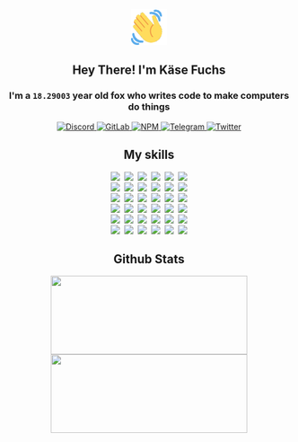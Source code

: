 <div><p align=center><img src=./resources/images/wave.gif width=64px height=64px></p><h2 align=center>Hey There! I'm Käse Fuchs</h2><h3 align=center>I'm a <code>18.29003</code> year old fox who writes code to make computers do things</h3><p align=center><a href=https://discord.com/users/507526681125322772><img alt=Discord src="https://img.shields.io/badge/Discord-5865F2?logo=discord&logoColor=white&style=flat-square#3d3c937ea420fc22f5ac0127ae1beb14"> </a><a href=https://gitlab.com/kasefuchs><img alt=GitLab src="https://img.shields.io/badge/GitLab-330F63?logo=gitlab&logoColor=white&style=flat-square#3d3c937ea420fc22f5ac0127ae1beb14"> </a><a href=https://npmjs.com/~kasefuchs><img alt=NPM src="https://img.shields.io/badge/NPM-CB3837?logo=npm&logoColor=white&style=flat-square#3d3c937ea420fc22f5ac0127ae1beb14"> </a><a href=https://t.me/kasefuchs><img alt=Telegram src="https://img.shields.io/badge/Telegram-2CA5E0?logo=telegram&logoColor=white&style=flat-square#3d3c937ea420fc22f5ac0127ae1beb14"> </a><a href=https://twitter.com/kasefuchs><img alt=Twitter src="https://img.shields.io/badge/Twitter-1DA1F2?logo=twitter&logoColor=white&style=flat-square#3d3c937ea420fc22f5ac0127ae1beb14"></a></p><h2 align=center>My skills</h2><p align=center><a href=https://aws.amazon.com/ ><picture><source srcset="https://skillicons.dev/icons?i=aws&theme=dark#3d3c937ea420fc22f5ac0127ae1beb14" media="(prefers-color-scheme: dark)"><source srcset="https://skillicons.dev/icons?i=aws&theme=light#3d3c937ea420fc22f5ac0127ae1beb14" media="(prefers-color-scheme: light), (prefers-color-scheme: no-preference)"><img src="https://skillicons.dev/icons?i=aws&theme=light#3d3c937ea420fc22f5ac0127ae1beb14"></picture></a>&nbsp;&nbsp;<a href=https://en.wikipedia.org/wiki/Bash_(Unix_shell)><picture><source srcset="https://skillicons.dev/icons?i=bash&theme=dark#3d3c937ea420fc22f5ac0127ae1beb14" media="(prefers-color-scheme: dark)"><source srcset="https://skillicons.dev/icons?i=bash&theme=light#3d3c937ea420fc22f5ac0127ae1beb14" media="(prefers-color-scheme: light), (prefers-color-scheme: no-preference)"><img src="https://skillicons.dev/icons?i=bash&theme=light#3d3c937ea420fc22f5ac0127ae1beb14"></picture></a>&nbsp;&nbsp;<a href=https://discord.com/developers/docs><picture><source srcset="https://skillicons.dev/icons?i=bots&theme=dark#3d3c937ea420fc22f5ac0127ae1beb14" media="(prefers-color-scheme: dark)"><source srcset="https://skillicons.dev/icons?i=bots&theme=light#3d3c937ea420fc22f5ac0127ae1beb14" media="(prefers-color-scheme: light), (prefers-color-scheme: no-preference)"><img src="https://skillicons.dev/icons?i=bots&theme=light#3d3c937ea420fc22f5ac0127ae1beb14"></picture></a>&nbsp;&nbsp;<a href=https://www.cloudflare.com/ ><picture><source srcset="https://skillicons.dev/icons?i=cloudflare&theme=dark#3d3c937ea420fc22f5ac0127ae1beb14" media="(prefers-color-scheme: dark)"><source srcset="https://skillicons.dev/icons?i=cloudflare&theme=light#3d3c937ea420fc22f5ac0127ae1beb14" media="(prefers-color-scheme: light), (prefers-color-scheme: no-preference)"><img src="https://skillicons.dev/icons?i=cloudflare&theme=light#3d3c937ea420fc22f5ac0127ae1beb14"></picture></a>&nbsp;&nbsp;<a href=https://en.wikipedia.org/wiki/CSS><picture><source srcset="https://skillicons.dev/icons?i=css&theme=dark#3d3c937ea420fc22f5ac0127ae1beb14" media="(prefers-color-scheme: dark)"><source srcset="https://skillicons.dev/icons?i=css&theme=light#3d3c937ea420fc22f5ac0127ae1beb14" media="(prefers-color-scheme: light), (prefers-color-scheme: no-preference)"><img src="https://skillicons.dev/icons?i=css&theme=light#3d3c937ea420fc22f5ac0127ae1beb14"></picture></a>&nbsp;&nbsp;<a href=https://www.docker.com/ ><picture><source srcset="https://skillicons.dev/icons?i=docker&theme=dark#3d3c937ea420fc22f5ac0127ae1beb14" media="(prefers-color-scheme: dark)"><source srcset="https://skillicons.dev/icons?i=docker&theme=light#3d3c937ea420fc22f5ac0127ae1beb14" media="(prefers-color-scheme: light), (prefers-color-scheme: no-preference)"><img src="https://skillicons.dev/icons?i=docker&theme=light#3d3c937ea420fc22f5ac0127ae1beb14"></picture></a><br><a href=https://www.electronjs.org/ ><picture><source srcset="https://skillicons.dev/icons?i=electron&theme=dark#3d3c937ea420fc22f5ac0127ae1beb14" media="(prefers-color-scheme: dark)"><source srcset="https://skillicons.dev/icons?i=electron&theme=light#3d3c937ea420fc22f5ac0127ae1beb14" media="(prefers-color-scheme: light), (prefers-color-scheme: no-preference)"><img src="https://skillicons.dev/icons?i=electron&theme=light#3d3c937ea420fc22f5ac0127ae1beb14"></picture></a>&nbsp;&nbsp;<a href=https://expressjs.com/ ><picture><source srcset="https://skillicons.dev/icons?i=express&theme=dark#3d3c937ea420fc22f5ac0127ae1beb14" media="(prefers-color-scheme: dark)"><source srcset="https://skillicons.dev/icons?i=express&theme=light#3d3c937ea420fc22f5ac0127ae1beb14" media="(prefers-color-scheme: light), (prefers-color-scheme: no-preference)"><img src="https://skillicons.dev/icons?i=express&theme=light#3d3c937ea420fc22f5ac0127ae1beb14"></picture></a>&nbsp;&nbsp;<a href=https://www.figma.com/ ><picture><source srcset="https://skillicons.dev/icons?i=figma&theme=dark#3d3c937ea420fc22f5ac0127ae1beb14" media="(prefers-color-scheme: dark)"><source srcset="https://skillicons.dev/icons?i=figma&theme=light#3d3c937ea420fc22f5ac0127ae1beb14" media="(prefers-color-scheme: light), (prefers-color-scheme: no-preference)"><img src="https://skillicons.dev/icons?i=figma&theme=light#3d3c937ea420fc22f5ac0127ae1beb14"></picture></a>&nbsp;&nbsp;<a href=https://firebase.google.com/ ><picture><source srcset="https://skillicons.dev/icons?i=firebase&theme=dark#3d3c937ea420fc22f5ac0127ae1beb14" media="(prefers-color-scheme: dark)"><source srcset="https://skillicons.dev/icons?i=firebase&theme=light#3d3c937ea420fc22f5ac0127ae1beb14" media="(prefers-color-scheme: light), (prefers-color-scheme: no-preference)"><img src="https://skillicons.dev/icons?i=firebase&theme=light#3d3c937ea420fc22f5ac0127ae1beb14"></picture></a>&nbsp;&nbsp;<a href=https://flask.palletsprojects.com/ ><picture><source srcset="https://skillicons.dev/icons?i=flask&theme=dark#3d3c937ea420fc22f5ac0127ae1beb14" media="(prefers-color-scheme: dark)"><source srcset="https://skillicons.dev/icons?i=flask&theme=light#3d3c937ea420fc22f5ac0127ae1beb14" media="(prefers-color-scheme: light), (prefers-color-scheme: no-preference)"><img src="https://skillicons.dev/icons?i=flask&theme=light#3d3c937ea420fc22f5ac0127ae1beb14"></picture></a>&nbsp;&nbsp;<a href=https://cloud.google.com/ ><picture><source srcset="https://skillicons.dev/icons?i=gcp&theme=dark#3d3c937ea420fc22f5ac0127ae1beb14" media="(prefers-color-scheme: dark)"><source srcset="https://skillicons.dev/icons?i=gcp&theme=light#3d3c937ea420fc22f5ac0127ae1beb14" media="(prefers-color-scheme: light), (prefers-color-scheme: no-preference)"><img src="https://skillicons.dev/icons?i=gcp&theme=light#3d3c937ea420fc22f5ac0127ae1beb14"></picture></a><br><a href=https://git-scm.com/ ><picture><source srcset="https://skillicons.dev/icons?i=git&theme=dark#3d3c937ea420fc22f5ac0127ae1beb14" media="(prefers-color-scheme: dark)"><source srcset="https://skillicons.dev/icons?i=git&theme=light#3d3c937ea420fc22f5ac0127ae1beb14" media="(prefers-color-scheme: light), (prefers-color-scheme: no-preference)"><img src="https://skillicons.dev/icons?i=git&theme=light#3d3c937ea420fc22f5ac0127ae1beb14"></picture></a>&nbsp;&nbsp;<a href=https://github.com/ ><picture><source srcset="https://skillicons.dev/icons?i=github&theme=dark#3d3c937ea420fc22f5ac0127ae1beb14" media="(prefers-color-scheme: dark)"><source srcset="https://skillicons.dev/icons?i=github&theme=light#3d3c937ea420fc22f5ac0127ae1beb14" media="(prefers-color-scheme: light), (prefers-color-scheme: no-preference)"><img src="https://skillicons.dev/icons?i=github&theme=light#3d3c937ea420fc22f5ac0127ae1beb14"></picture></a>&nbsp;&nbsp;<a href=https://gitlab.com/ ><picture><source srcset="https://skillicons.dev/icons?i=gitlab&theme=dark#3d3c937ea420fc22f5ac0127ae1beb14" media="(prefers-color-scheme: dark)"><source srcset="https://skillicons.dev/icons?i=gitlab&theme=light#3d3c937ea420fc22f5ac0127ae1beb14" media="(prefers-color-scheme: light), (prefers-color-scheme: no-preference)"><img src="https://skillicons.dev/icons?i=gitlab&theme=light#3d3c937ea420fc22f5ac0127ae1beb14"></picture></a>&nbsp;&nbsp;<a href=https://www.heroku.com/ ><picture><source srcset="https://skillicons.dev/icons?i=heroku&theme=dark#3d3c937ea420fc22f5ac0127ae1beb14" media="(prefers-color-scheme: dark)"><source srcset="https://skillicons.dev/icons?i=heroku&theme=light#3d3c937ea420fc22f5ac0127ae1beb14" media="(prefers-color-scheme: light), (prefers-color-scheme: no-preference)"><img src="https://skillicons.dev/icons?i=heroku&theme=light#3d3c937ea420fc22f5ac0127ae1beb14"></picture></a>&nbsp;&nbsp;<a href=https://en.wikipedia.org/wiki/HTML><picture><source srcset="https://skillicons.dev/icons?i=html&theme=dark#3d3c937ea420fc22f5ac0127ae1beb14" media="(prefers-color-scheme: dark)"><source srcset="https://skillicons.dev/icons?i=html&theme=light#3d3c937ea420fc22f5ac0127ae1beb14" media="(prefers-color-scheme: light), (prefers-color-scheme: no-preference)"><img src="https://skillicons.dev/icons?i=html&theme=light#3d3c937ea420fc22f5ac0127ae1beb14"></picture></a>&nbsp;&nbsp;<a href=https://en.wikipedia.org/wiki/JavaScript><picture><source srcset="https://skillicons.dev/icons?i=js&theme=dark#3d3c937ea420fc22f5ac0127ae1beb14" media="(prefers-color-scheme: dark)"><source srcset="https://skillicons.dev/icons?i=js&theme=light#3d3c937ea420fc22f5ac0127ae1beb14" media="(prefers-color-scheme: light), (prefers-color-scheme: no-preference)"><img src="https://skillicons.dev/icons?i=js&theme=light#3d3c937ea420fc22f5ac0127ae1beb14"></picture></a><br><a href=https://en.wikipedia.org/wiki/Linux><picture><source srcset="https://skillicons.dev/icons?i=linux&theme=dark#3d3c937ea420fc22f5ac0127ae1beb14" media="(prefers-color-scheme: dark)"><source srcset="https://skillicons.dev/icons?i=linux&theme=light#3d3c937ea420fc22f5ac0127ae1beb14" media="(prefers-color-scheme: light), (prefers-color-scheme: no-preference)"><img src="https://skillicons.dev/icons?i=linux&theme=light#3d3c937ea420fc22f5ac0127ae1beb14"></picture></a>&nbsp;&nbsp;<a href=https://mui.com/ ><picture><source srcset="https://skillicons.dev/icons?i=materialui&theme=dark#3d3c937ea420fc22f5ac0127ae1beb14" media="(prefers-color-scheme: dark)"><source srcset="https://skillicons.dev/icons?i=materialui&theme=light#3d3c937ea420fc22f5ac0127ae1beb14" media="(prefers-color-scheme: light), (prefers-color-scheme: no-preference)"><img src="https://skillicons.dev/icons?i=materialui&theme=light#3d3c937ea420fc22f5ac0127ae1beb14"></picture></a>&nbsp;&nbsp;<a href=https://en.wikipedia.org/wiki/Markdown><picture><source srcset="https://skillicons.dev/icons?i=md&theme=dark#3d3c937ea420fc22f5ac0127ae1beb14" media="(prefers-color-scheme: dark)"><source srcset="https://skillicons.dev/icons?i=md&theme=light#3d3c937ea420fc22f5ac0127ae1beb14" media="(prefers-color-scheme: light), (prefers-color-scheme: no-preference)"><img src="https://skillicons.dev/icons?i=md&theme=light#3d3c937ea420fc22f5ac0127ae1beb14"></picture></a>&nbsp;&nbsp;<a href=https://www.mongodb.com/ ><picture><source srcset="https://skillicons.dev/icons?i=mongodb&theme=dark#3d3c937ea420fc22f5ac0127ae1beb14" media="(prefers-color-scheme: dark)"><source srcset="https://skillicons.dev/icons?i=mongodb&theme=light#3d3c937ea420fc22f5ac0127ae1beb14" media="(prefers-color-scheme: light), (prefers-color-scheme: no-preference)"><img src="https://skillicons.dev/icons?i=mongodb&theme=light#3d3c937ea420fc22f5ac0127ae1beb14"></picture></a>&nbsp;&nbsp;<a href=https://www.mysql.com/ ><picture><source srcset="https://skillicons.dev/icons?i=mysql&theme=dark#3d3c937ea420fc22f5ac0127ae1beb14" media="(prefers-color-scheme: dark)"><source srcset="https://skillicons.dev/icons?i=mysql&theme=light#3d3c937ea420fc22f5ac0127ae1beb14" media="(prefers-color-scheme: light), (prefers-color-scheme: no-preference)"><img src="https://skillicons.dev/icons?i=mysql&theme=light#3d3c937ea420fc22f5ac0127ae1beb14"></picture></a>&nbsp;&nbsp;<a href=https://nextjs.org/ ><picture><source srcset="https://skillicons.dev/icons?i=nextjs&theme=dark#3d3c937ea420fc22f5ac0127ae1beb14" media="(prefers-color-scheme: dark)"><source srcset="https://skillicons.dev/icons?i=nextjs&theme=light#3d3c937ea420fc22f5ac0127ae1beb14" media="(prefers-color-scheme: light), (prefers-color-scheme: no-preference)"><img src="https://skillicons.dev/icons?i=nextjs&theme=light#3d3c937ea420fc22f5ac0127ae1beb14"></picture></a><br><a href=https://nodejs.org/en/ ><picture><source srcset="https://skillicons.dev/icons?i=nodejs&theme=dark#3d3c937ea420fc22f5ac0127ae1beb14" media="(prefers-color-scheme: dark)"><source srcset="https://skillicons.dev/icons?i=nodejs&theme=light#3d3c937ea420fc22f5ac0127ae1beb14" media="(prefers-color-scheme: light), (prefers-color-scheme: no-preference)"><img src="https://skillicons.dev/icons?i=nodejs&theme=light#3d3c937ea420fc22f5ac0127ae1beb14"></picture></a>&nbsp;&nbsp;<a href=https://www.postgresql.org/ ><picture><source srcset="https://skillicons.dev/icons?i=postgres&theme=dark#3d3c937ea420fc22f5ac0127ae1beb14" media="(prefers-color-scheme: dark)"><source srcset="https://skillicons.dev/icons?i=postgres&theme=light#3d3c937ea420fc22f5ac0127ae1beb14" media="(prefers-color-scheme: light), (prefers-color-scheme: no-preference)"><img src="https://skillicons.dev/icons?i=postgres&theme=light#3d3c937ea420fc22f5ac0127ae1beb14"></picture></a>&nbsp;&nbsp;<a href=https://learn.microsoft.com/en-us/powershell/ ><picture><source srcset="https://skillicons.dev/icons?i=powershell&theme=dark#3d3c937ea420fc22f5ac0127ae1beb14" media="(prefers-color-scheme: dark)"><source srcset="https://skillicons.dev/icons?i=powershell&theme=light#3d3c937ea420fc22f5ac0127ae1beb14" media="(prefers-color-scheme: light), (prefers-color-scheme: no-preference)"><img src="https://skillicons.dev/icons?i=powershell&theme=light#3d3c937ea420fc22f5ac0127ae1beb14"></picture></a>&nbsp;&nbsp;<a href=https://www.python.org/ ><picture><source srcset="https://skillicons.dev/icons?i=py&theme=dark#3d3c937ea420fc22f5ac0127ae1beb14" media="(prefers-color-scheme: dark)"><source srcset="https://skillicons.dev/icons?i=py&theme=light#3d3c937ea420fc22f5ac0127ae1beb14" media="(prefers-color-scheme: light), (prefers-color-scheme: no-preference)"><img src="https://skillicons.dev/icons?i=py&theme=light#3d3c937ea420fc22f5ac0127ae1beb14"></picture></a>&nbsp;&nbsp;<a href=https://www.raspberrypi.org/ ><picture><source srcset="https://skillicons.dev/icons?i=raspberrypi&theme=dark#3d3c937ea420fc22f5ac0127ae1beb14" media="(prefers-color-scheme: dark)"><source srcset="https://skillicons.dev/icons?i=raspberrypi&theme=light#3d3c937ea420fc22f5ac0127ae1beb14" media="(prefers-color-scheme: light), (prefers-color-scheme: no-preference)"><img src="https://skillicons.dev/icons?i=raspberrypi&theme=light#3d3c937ea420fc22f5ac0127ae1beb14"></picture></a>&nbsp;&nbsp;<a href=https://reactjs.org/ ><picture><source srcset="https://skillicons.dev/icons?i=react&theme=dark#3d3c937ea420fc22f5ac0127ae1beb14" media="(prefers-color-scheme: dark)"><source srcset="https://skillicons.dev/icons?i=react&theme=light#3d3c937ea420fc22f5ac0127ae1beb14" media="(prefers-color-scheme: light), (prefers-color-scheme: no-preference)"><img src="https://skillicons.dev/icons?i=react&theme=light#3d3c937ea420fc22f5ac0127ae1beb14"></picture></a><br><a href=https://redux.js.org/ ><picture><source srcset="https://skillicons.dev/icons?i=redux&theme=dark#3d3c937ea420fc22f5ac0127ae1beb14" media="(prefers-color-scheme: dark)"><source srcset="https://skillicons.dev/icons?i=redux&theme=light#3d3c937ea420fc22f5ac0127ae1beb14" media="(prefers-color-scheme: light), (prefers-color-scheme: no-preference)"><img src="https://skillicons.dev/icons?i=redux&theme=light#3d3c937ea420fc22f5ac0127ae1beb14"></picture></a>&nbsp;&nbsp;<a href=https://en.wikipedia.org/wiki/Regular_expression><picture><source srcset="https://skillicons.dev/icons?i=regex&theme=dark#3d3c937ea420fc22f5ac0127ae1beb14" media="(prefers-color-scheme: dark)"><source srcset="https://skillicons.dev/icons?i=regex&theme=light#3d3c937ea420fc22f5ac0127ae1beb14" media="(prefers-color-scheme: light), (prefers-color-scheme: no-preference)"><img src="https://skillicons.dev/icons?i=regex&theme=light#3d3c937ea420fc22f5ac0127ae1beb14"></picture></a>&nbsp;&nbsp;<a href=https://en.wikipedia.org/wiki/Sass_(stylesheet_language)><picture><source srcset="https://skillicons.dev/icons?i=sass&theme=dark#3d3c937ea420fc22f5ac0127ae1beb14" media="(prefers-color-scheme: dark)"><source srcset="https://skillicons.dev/icons?i=sass&theme=light#3d3c937ea420fc22f5ac0127ae1beb14" media="(prefers-color-scheme: light), (prefers-color-scheme: no-preference)"><img src="https://skillicons.dev/icons?i=sass&theme=light#3d3c937ea420fc22f5ac0127ae1beb14"></picture></a>&nbsp;&nbsp;<a href=https://www.typescriptlang.org/ ><picture><source srcset="https://skillicons.dev/icons?i=ts&theme=dark#3d3c937ea420fc22f5ac0127ae1beb14" media="(prefers-color-scheme: dark)"><source srcset="https://skillicons.dev/icons?i=ts&theme=light#3d3c937ea420fc22f5ac0127ae1beb14" media="(prefers-color-scheme: light), (prefers-color-scheme: no-preference)"><img src="https://skillicons.dev/icons?i=ts&theme=light#3d3c937ea420fc22f5ac0127ae1beb14"></picture></a>&nbsp;&nbsp;<a href=https://unity.com/ ><picture><source srcset="https://skillicons.dev/icons?i=unity&theme=dark#3d3c937ea420fc22f5ac0127ae1beb14" media="(prefers-color-scheme: dark)"><source srcset="https://skillicons.dev/icons?i=unity&theme=light#3d3c937ea420fc22f5ac0127ae1beb14" media="(prefers-color-scheme: light), (prefers-color-scheme: no-preference)"><img src="https://skillicons.dev/icons?i=unity&theme=light#3d3c937ea420fc22f5ac0127ae1beb14"></picture></a>&nbsp;&nbsp;<a href=https://workers.cloudflare.com/ ><picture><source srcset="https://skillicons.dev/icons?i=workers&theme=dark#3d3c937ea420fc22f5ac0127ae1beb14" media="(prefers-color-scheme: dark)"><source srcset="https://skillicons.dev/icons?i=workers&theme=light#3d3c937ea420fc22f5ac0127ae1beb14" media="(prefers-color-scheme: light), (prefers-color-scheme: no-preference)"><img src="https://skillicons.dev/icons?i=workers&theme=light#3d3c937ea420fc22f5ac0127ae1beb14"></picture></a><br></p><h2 align=center>Github Stats</h2><p align=center><picture><source srcset="https://github-readme-stats-kasefuchs.vercel.app/api/?count_private=true&hide_border=true&hide_rank=true&line_height=20&hide_title=true&username=Kasefuchs&theme=dark#3d3c937ea420fc22f5ac0127ae1beb14" media="(prefers-color-scheme: dark)"><source srcset="https://github-readme-stats-kasefuchs.vercel.app/api/?count_private=true&hide_border=true&hide_rank=true&line_height=20&hide_title=true&username=Kasefuchs&theme=light#3d3c937ea420fc22f5ac0127ae1beb14" media="(prefers-color-scheme: light), (prefers-color-scheme: no-preference)"><img align=middle width=350 height=140 src="https://github-readme-stats-kasefuchs.vercel.app/api/?count_private=true&hide_border=true&hide_rank=true&line_height=20&hide_title=true&username=Kasefuchs&theme=light#3d3c937ea420fc22f5ac0127ae1beb14"></picture><picture><source srcset="https://github-readme-stats-kasefuchs.vercel.app/api/top-langs/?count_private=true&hide_border=true&layout=compact&username=Kasefuchs&theme=dark#3d3c937ea420fc22f5ac0127ae1beb14" media="(prefers-color-scheme: dark)"><source srcset="https://github-readme-stats-kasefuchs.vercel.app/api/top-langs/?count_private=true&hide_border=true&layout=compact&username=Kasefuchs&theme=light#3d3c937ea420fc22f5ac0127ae1beb14" media="(prefers-color-scheme: light), (prefers-color-scheme: no-preference)"><img align=middle width=350 height=140 src="https://github-readme-stats-kasefuchs.vercel.app/api/top-langs/?count_private=true&hide_border=true&layout=compact&username=Kasefuchs&theme=light#3d3c937ea420fc22f5ac0127ae1beb14"></picture></p><img src="https://hit.yhype.me/github/profile?user_id=64592097#3d3c937ea420fc22f5ac0127ae1beb14" alt=""></div>
